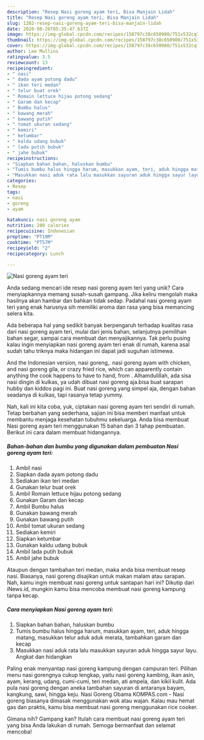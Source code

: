 ```yaml
---
description: "Resep Nasi goreng ayam teri, Bisa Manjain Lidah"
title: "Resep Nasi goreng ayam teri, Bisa Manjain Lidah"
slug: 1202-resep-nasi-goreng-ayam-teri-bisa-manjain-lidah
date: 2020-08-26T05:35:47.637Z
image: https://img-global.cpcdn.com/recipes/158797c38c650980/751x532cq70/nasi-goreng-ayam-teri-foto-resep-utama.jpg
thumbnail: https://img-global.cpcdn.com/recipes/158797c38c650980/751x532cq70/nasi-goreng-ayam-teri-foto-resep-utama.jpg
cover: https://img-global.cpcdn.com/recipes/158797c38c650980/751x532cq70/nasi-goreng-ayam-teri-foto-resep-utama.jpg
author: Lee Mullins
ratingvalue: 3.5
reviewcount: 13
recipeingredient:
- " nasi"
- " dada ayam potong dadu"
- " ikan teri medan"
- " telur buat orek"
- " Romain lettuce hijau potong sedang"
- " Garam dan kecap"
- " Bumbu halus"
- " bawang merah"
- " bawang putih"
- " tomat ukuran sedang"
- " kemiri"
- " ketumbar"
- " kaldu udang bubuk"
- " lada putih bubuk"
- " jahe bubuk"
recipeinstructions:
- "Siapkan bahan bahan, haluskan bumbu"
- "Tumis bumbu halus hingga harum, masukkan ayam, teri, aduk hingga matang, masukkan telur aduk aduk merata, tambahkan garam dan kecap"
- "Masukkan nasi aduk rata lalu masukkan sayuran aduk hingga sayur layu. Angkat dan hidangkan"
categories:
- Resep
tags:
- nasi
- goreng
- ayam

katakunci: nasi goreng ayam 
nutrition: 280 calories
recipecuisine: Indonesian
preptime: "PT19M"
cooktime: "PT57M"
recipeyield: "2"
recipecategory: Lunch

---
```



![Nasi goreng ayam teri](https://img-global.cpcdn.com/recipes/158797c38c650980/751x532cq70/nasi-goreng-ayam-teri-foto-resep-utama.jpg)

Anda sedang mencari ide resep nasi goreng ayam teri yang unik? Cara menyiapkannya memang susah-susah gampang. Jika keliru mengolah maka hasilnya akan hambar dan bahkan tidak sedap. Padahal nasi goreng ayam teri yang enak harusnya sih memiliki aroma dan rasa yang bisa memancing selera kita.

Ada beberapa hal yang sedikit banyak berpengaruh terhadap kualitas rasa dari nasi goreng ayam teri, mulai dari jenis bahan, selanjutnya pemilihan bahan segar, sampai cara membuat dan menyajikannya. Tak perlu pusing kalau ingin menyiapkan nasi goreng ayam teri enak di rumah, karena asal sudah tahu triknya maka hidangan ini dapat jadi suguhan istimewa.

And the Indonesian version, nasi goreng,. nasi goreng ayam with chicken, and nasi goreng gila, or crazy fried rice, which can apparently contain anything the cook happens to have to hand, from . Alhamdulillah, ada sisa nasi dingin di kulkas, ya udah dibuat nasi goreng aja.bisa buat sarapan hubby dan kiddos pagi ini. Buat nasi goreng yang simpel aja, dengan bahan seadanya di kulkas, tapi rasanya tetap yummy.


Nah, kali ini kita coba, yuk, ciptakan nasi goreng ayam teri sendiri di rumah. Tetap berbahan yang sederhana, sajian ini bisa memberi manfaat untuk membantu menjaga kesehatan tubuhmu sekeluarga. Anda bisa membuat Nasi goreng ayam teri menggunakan 15 bahan dan 3 tahap pembuatan. Berikut ini cara dalam membuat hidangannya.

<!--inarticleads1-->

##### Bahan-bahan dan bumbu yang digunakan dalam pembuatan Nasi goreng ayam teri:

1. Ambil  nasi
1. Siapkan  dada ayam potong dadu
1. Sediakan  ikan teri medan
1. Gunakan  telur buat orek
1. Ambil  Romain lettuce hijau potong sedang
1. Gunakan  Garam dan kecap
1. Ambil  Bumbu halus
1. Gunakan  bawang merah
1. Gunakan  bawang putih
1. Ambil  tomat ukuran sedang
1. Sediakan  kemiri
1. Siapkan  ketumbar
1. Gunakan  kaldu udang bubuk
1. Ambil  lada putih bubuk
1. Ambil  jahe bubuk


Ataupun dengan tambahan teri medan, maka anda bisa membuat resep nasi. Biasanya, nasi goreng disajikan untuk makan malam atau sarapan. Nah, kamu ingin membuat nasi goreng untuk santapan hari ini? Dikutip dari iNews.id, mungkin kamu bisa mencoba membuat nasi goreng kampung tanpa kecap. 

<!--inarticleads2-->

##### Cara menyiapkan Nasi goreng ayam teri:

1. Siapkan bahan bahan, haluskan bumbu
1. Tumis bumbu halus hingga harum, masukkan ayam, teri, aduk hingga matang, masukkan telur aduk aduk merata, tambahkan garam dan kecap
1. Masukkan nasi aduk rata lalu masukkan sayuran aduk hingga sayur layu. Angkat dan hidangkan


Paling enak menyantap nasi goreng kampung dengan campuran teri. Pilihan menu nasi gorengnya cukup lengkap, yaitu nasi goreng kambing, ikan asin, ayam, kerang, udang, cumi-cumi, teri medan, ati ampela, dan kikil kulit. Ada pula nasi goreng dengan aneka tambahan sayuran di antaranya bayam, kangkung, sawi, hingga keju. Nasi Goreng Obama KOMPAS.com - Nasi goreng biasanya dimasak menggunakan wok atau wajan. Kalau mau hemat gas dan praktis, kamu bisa membuat nasi goreng menggunakan rice cooker. 

Gimana nih? Gampang kan? Itulah cara membuat nasi goreng ayam teri yang bisa Anda lakukan di rumah. Semoga bermanfaat dan selamat mencoba!
